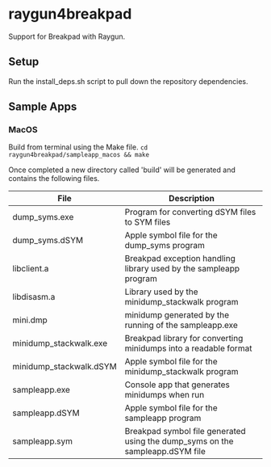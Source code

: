 # raygun4breakpad

Support for Breakpad with Raygun.

## Setup

Run the install_deps.sh script to pull down the repository dependencies.

## Sample Apps

### MacOS 

Build from terminal using the Make file.
`cd raygun4breakpad/sampleapp_macos && make`

Once completed a new directory called 'build' will be generated and contains the following files.

| File                    | Description
| ----------------------- | ----------------------
| dump_syms.exe           | Program for converting dSYM files to SYM files
| dump_syms.dSYM          | Apple symbol file for the dump_syms program
| libclient.a             | Breakpad exception handling library used by the sampleapp program
| libdisasm.a             | Library used by the minidump_stackwalk program
| mini.dmp                | minidump generated by the running of the sampleapp.exe
| minidump_stackwalk.exe  | Breakpad library for converting minidumps into a readable format
| minidump_stackwalk.dSYM | Apple symbol file for the minidump_stackwalk program
| sampleapp.exe           | Console app that generates minidumps when run
| sampleapp.dSYM          | Apple symbol file for the sampleapp program
| sampleapp.sym           | Breakpad symbol file generated using the dump_syms on the sampleapp.dSYM file